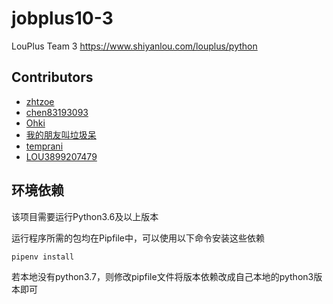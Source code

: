 # jobplus10-3

LouPlus Team 3 https://www.shiyanlou.com/louplus/python

## Contributors

* [zhtzoe](https://github.com/zhtzoe)
* [chen83193093](https://github.com/chen83193093/)
* [Ohki](https://github.com/w215842821)
* [我的朋友叫垃圾呆](https://github.com/jaymie9019)
* [temprani](https://github.com/temprani)
* [LOU3899207479](https://github.com/liuzhijie1)


## 环境依赖
该项目需要运行Python3.6及以上版本

运行程序所需的包均在Pipfile中，可以使用以下命令安装这些依赖

`
pipenv install
`

若本地没有python3.7，则修改pipfile文件将版本依赖改成自己本地的python3版本即可

